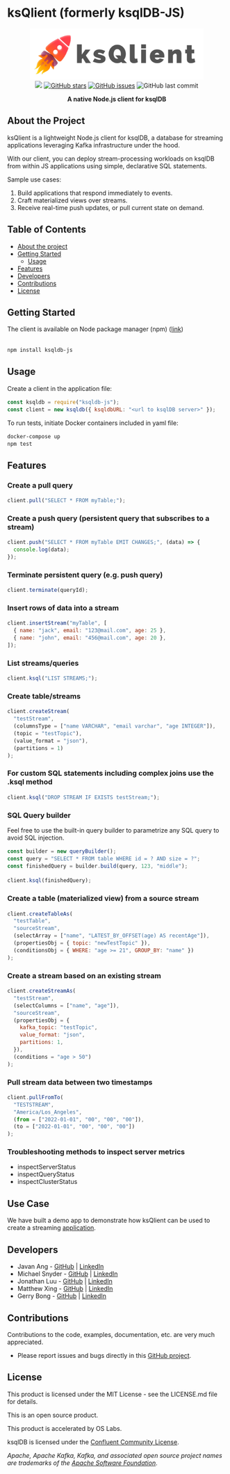 # ksQlient (formerly ksqlDB-JS)

<div align="center">
<img src="./static/name.png" alt="logo" width="400"/>
</div>

<div align="center">
<a href="https://github.com/oslabs-beta/ksqljs"><img src="https://img.shields.io/badge/license-MIT-blue"/></a>
<a href="https://github.com/oslabs-beta/ksqljs/stargazers"><img alt="GitHub stars" src="https://img.shields.io/github/stars/oslabs-beta/ksqljs"></a>
<a href="https://github.com/oslabs-beta/ksqljs/issues"><img alt="GitHub issues" src="https://img.shields.io/github/issues/oslabs-beta/ksqljs"></a>
<img alt="GitHub last commit" src="https://img.shields.io/github/last-commit/oslabs-beta/ksqljs">

   <p align="center"> <strong>A native Node.js client for ksqlDB</strong></p>
</div>

## <a name="about"></a> About the Project

ksQlient is a lightweight Node.js client for ksqlDB, a database for streaming applications leveraging Kafka infrastructure under the hood.

With our client, you can deploy stream-processing workloads on ksqlDB from within JS applications using simple, declarative SQL statements.

Sample use cases:

1. Build applications that respond immediately to events.
2. Craft materialized views over streams.
3. Receive real-time push updates, or pull current state on demand.

## Table of Contents

- [About the project](#about)
- [Getting Started](#getting-started)
  - [Usage](#usage)
- [Features](#features)
- [Developers](#developers)
- [Contributions](#contributions)
- [License](#license)

## <a name="getting-started"></a> Getting Started

The client is available on Node package manager (npm) ([link](https://www.npmjs.com/package/ksqldb-js))

```bash

npm install ksqldb-js

```

## <a name="usage"></a> Usage

Create a client in the application file:

```javascript
const ksqldb = require("ksqldb-js");
const client = new ksqldb({ ksqldbURL: "<url to ksqlDB server>" });
```

To run tests, initiate Docker containers included in yaml file:

```bash
docker-compose up
npm test
```

## <a name="features"></a> Features

### Create a pull query

```javascript
client.pull("SELECT * FROM myTable;");
```

### Create a push query (persistent query that subscribes to a stream)

```javascript
client.push("SELECT * FROM myTable EMIT CHANGES;", (data) => {
  console.log(data);
});
```

### Terminate persistent query (e.g. push query)

```javascript
client.terminate(queryId);
```

### Insert rows of data into a stream

```javascript
client.insertStream("myTable", [
  { name: "jack", email: "123@mail.com", age: 25 },
  { name: "john", email: "456@mail.com", age: 20 },
]);
```

### List streams/queries

```javascript
client.ksql("LIST STREAMS;");
```

### Create table/streams

```javascript
client.createStream(
  "testStream",
  (columnsType = ["name VARCHAR", "email varchar", "age INTEGER"]),
  (topic = "testTopic"),
  (value_format = "json"),
  (partitions = 1)
);
```

### For custom SQL statements including complex joins use the .ksql method

```javascript
client.ksql("DROP STREAM IF EXISTS testStream;");
```

### SQL Query builder

Feel free to use the built-in query builder to parametrize any SQL query to avoid SQL injection.

```javascript
const builder = new queryBuilder();
const query = "SELECT * FROM table WHERE id = ? AND size = ?";
const finishedQuery = builder.build(query, 123, "middle");

client.ksql(finishedQuery);
```

### Create a table (materialized view) from a source stream

```javascript
client.createTableAs(
  "testTable",
  "sourceStream",
  (selectArray = ["name", "LATEST_BY_OFFSET(age) AS recentAge"]),
  (propertiesObj = { topic: "newTestTopic" }),
  (conditionsObj = { WHERE: "age >= 21", GROUP_BY: "name" })
);
```

### Create a stream based on an existing stream

```javascript
client.createStreamAs(
  "testStream",
  (selectColumns = ["name", "age"]),
  "sourceStream",
  (propertiesObj = {
    kafka_topic: "testTopic",
    value_format: "json",
    partitions: 1,
  }),
  (conditions = "age > 50")
);
```

### Pull stream data between two timestamps

```javascript
client.pullFromTo(
  "TESTSTREAM",
  "America/Los_Angeles",
  (from = ["2022-01-01", "00", "00", "00"]),
  (to = ["2022-01-01", "00", "00", "00"])
);
```

### Troubleshooting methods to inspect server metrics

- inspectServerStatus
- inspectQueryStatus
- inspectClusterStatus

## <a name="developers"></a> Use Case

We have built a demo app to demonstrate how ksQlient can be used to create a streaming [application](https://github.com/stabRabbitDemo/app).

## <a name="developers"></a> Developers

- Javan Ang - [GitHub](https://github.com/javanang) | [LinkedIn](https://www.linkedin.com/in/javanang/)
- Michael Snyder - [GitHub](https://github.com/MichaelCSnyder) | [LinkedIn](https://www.linkedin.com/in/michaelcharlessnyder/)
- Jonathan Luu - [GitHub](https://github.com/jonathanluu17) | [LinkedIn](https://www.linkedin.com/in/jonathanluu17/)
- Matthew Xing - [GitHub](https://github.com/matthewxing1) | [LinkedIn](https://www.linkedin.com/in/matthew-xing/)
- Gerry Bong - [GitHub](https://github.com/ggbong734) | [LinkedIn](https://www.linkedin.com/in/gerry-bong-71137420/)

## <a name="contributions"></a> Contributions

Contributions to the code, examples, documentation, etc. are very much appreciated.

- Please report issues and bugs directly in this [GitHub project](https://github.com/oslabs-beta/ksqljs/issues).

## <a name="license"></a> License

This product is licensed under the MIT License - see the LICENSE.md file for details.

This is an open source product.

This product is accelerated by OS Labs.

ksqlDB is licensed under the [Confluent Community License](https://github.com/confluentinc/ksql/blob/master/LICENSE).

_Apache, Apache Kafka, Kafka, and associated open source project names are trademarks of the [Apache Software Foundation](https://www.apache.org/)_.
